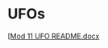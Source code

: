 # UFOs
[[Mod 11 UFO README.docx](https://github.com/mmh926/UFOs/files/6474491/Mod.11.UFO.README.docx)



